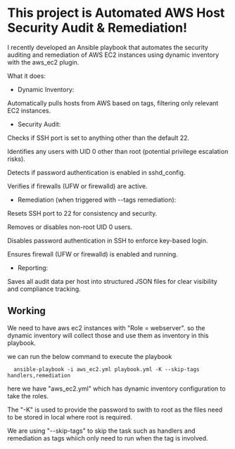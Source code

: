 # This project is Automated AWS Host Security Audit & Remediation!

I recently developed an Ansible playbook that automates the security auditing and remediation of AWS EC2 instances using dynamic inventory with the aws_ec2 plugin.

What it does:

- Dynamic Inventory:

Automatically pulls hosts from AWS based on tags, filtering only relevant EC2 instances.

- Security Audit:

Checks if SSH port is set to anything other than the default 22.

Identifies any users with UID 0 other than root (potential privilege escalation risks).

Detects if password authentication is enabled in sshd_config.

Verifies if firewalls (UFW or firewalld) are active.

- Remediation (when triggered with --tags remediation):

Resets SSH port to 22 for consistency and security.

Removes or disables non-root UID 0 users.

Disables password authentication in SSH to enforce key-based login.

Ensures firewall (UFW or firewalld) is enabled and running.

- Reporting:

Saves all audit data per host into structured JSON files for clear visibility and compliance tracking.

## Working
We need to have aws ec2 instances with "Role = webserver". so the dynamic inventory will collect those and use them as inventory in this playbook.

we can run the below command to execute the playbook

      ansible-playbook -i aws_ec2.yml playbook.yml -K --skip-tags handlers,remediation
here we have "aws_ec2.yml" which has dynamic inventory configuration to take the roles.

The "-K" is used to provide the password to swith to root as the files need to be stored in local where root is required.

We are using "--skip-tags" to skip the task such as handlers and remediation as tags whiich only need to run when the tag is involved.
